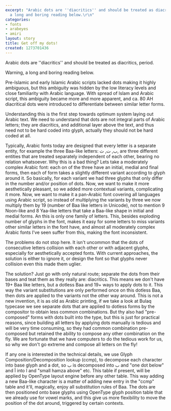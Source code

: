 ```yaml
---
excerpt: "Arabic dots are ''diacritics'' and should be treated as diacritics, period.\r\n\r\nWarning,
  a long and boring reading below.\r\n"
categories:
- fonts
- arabeyes
- amiri
layout: story
title: Get off my dots!
created: 1273701436
---
```

Arabic dots are ''diacritics'' and should be treated as diacritics, period.

Warning, a long and boring reading below.
<!--break-->
Pre-Islamic and early Islamic Arabic scripts lacked dots making it highly ambiguous, but this ambiguity was hidden by the low literacy levels and close familiarity with Arabic language. With spread of Islam and Arabic script, this ambiguity became more and more apparent, and ca. 80 AH diacritical dots were introduced to differentiate between similar letter forms.

Understanding this is the first step towards optimum system laying out Arabic text. We need to understand that dots are not integral parts of Arabic letters; they are diacritics, and additional layer above the text, and thus need not to be hard coded into glyph, actually they should not be hard coded at all.

Typically, Arabic fonts today are designed that every letter is a separate entity, for example the three Baa-like letters: ب, ت, ث, are three different entities that are treated separately independent of each other, bearing no relation whatsoever. Why this is a bad thing? Lets take a moderately complex Arabic font: each on of the three have an initial, medial and final forms, then each of form takes a slightly different variant according to glyph around it. So basically, for each variant we had three glyphs that only differ in the number and/or position of dots. Now, we want to make it more aesthetically pleasant, so we added more contextual variants, complicating it more. Now, we want to make it a pan-Arabic font covering all languages using Arabic script, so instead of multiplying the variants by three we now multiply them by 19 (number of Baa like letters in Unicode), not to mention 9 Noon-like and 8 Yaa-like letters that take a Baa-like shape in initial and medial forms. An this is only one family of letters. This, besides exploding number of glyphs in the font, makes it easy for some letters to miss variants other similar letters in the font have, and almost all moderately complex Arabic fonts I've seen suffer from this, making the font inconsistent.

The problems do not stop here. It isn't uncommon that the dots of consecutive letters collision with each other or with adjacent glyphs, especially for aesthetically accepted fonts. With current approaches, the solution is either to ignore it, or design the font so that glyphs never collision even this made them uglier.

The solution? Just go with only natural route; separate the dots from their bases and teat them as they really are: diacritics. This means we don't have 19+ Baa like letters, but a dotless Baa and 19+ ways to apply dots to it. This way the variant substitutions are only performed once on this dotless Baa, then dots are applied to the variants not the other way around. This is not a new invention, it is as old as Arabic printing, if we take a look at Bulaq typecase we see separate dots that are applied to dotless forms by the compositor to obtain less common combinations. But thy also had "pre-composed" forms with dots built into the type, but this is just for practical reasons, since building all letters by applying dots manually is tedious and will be very time consuming, so they had common combination pre-composed but retained the ability to compose any other combination on the fly. We are fortunate that we have computers to do the tedious work for us, so why we don't go extreme and compose all letters on the fly!

If any one is interested in the technical details, we use Glyph Composition/Decomposition lookup (ccmp), to decompose each character into base glyph and a dot, so ب is decomposed into ٮ and "one dot below" and أ into ا and "small hamza above" etc. This table if present, will be applied by OpenType layout engine before any other table. This way adding a new Baa-like character is a matter of adding new entry in the "ccmp" table and it'll, magically, enjoy all substitution rules of Baa. The dots are then positioned onto base glyphs using OpenType glyph position table that we already use for vowel marks, and this give us more flexibility to move the position of the dot around, triggered by certain contexts.
